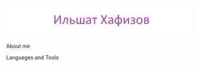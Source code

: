 ![header](https://github.com/ikhafizov1/ikhafizov1/blob/main/assets/header.png)
	
About me

Langueges and Tools